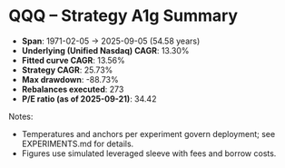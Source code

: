 # QQQ – Strategy A1g Summary

- **Span**: 1971-02-05 → 2025-09-05 (54.58 years)
- **Underlying (Unified Nasdaq) CAGR**: 13.30%
- **Fitted curve CAGR**: 13.56%
- **Strategy CAGR**: 25.73%
- **Max drawdown**: -88.73%
- **Rebalances executed**: 273
- **P/E ratio (as of 2025-09-21)**: 34.42

Notes:

- Temperatures and anchors per experiment govern deployment; see EXPERIMENTS.md for details.
- Figures use simulated leveraged sleeve with fees and borrow costs.

